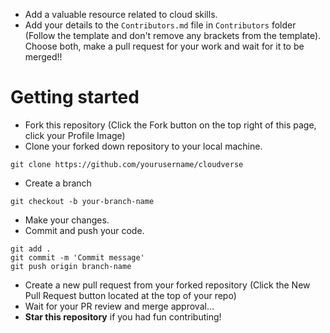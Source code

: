 - Add a valuable resource related to cloud skills.
- Add your details to the `Contributors.md` file in `Contributors` folder (Follow the template and don't remove any brackets from the template).
Choose both, make a pull request for your work and wait for it to be merged!!

# Getting started
- Fork this repository (Click the Fork button on the top right of this page, click your Profile Image)
- Clone your forked down repository to your local machine.
```
git clone https://github.com/yourusername/cloudverse
```
- Create a branch
```
git checkout -b your-branch-name
```
- Make your changes.
- Commit and push your code.
```
git add .
git commit -m 'Commit message'
git push origin branch-name
```
- Create a new pull request from your forked repository (Click the New Pull Request button located at the top of your repo)
- Wait for your PR review and merge approval...
- **Star this repository** if you had fun contributing!
